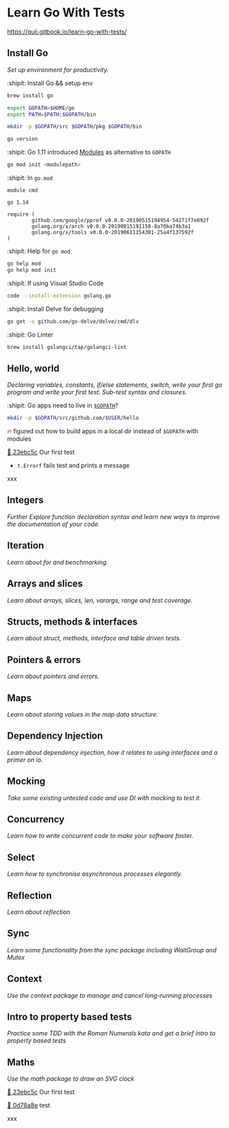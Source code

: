 # Learn Go With Tests

https://quii.gitbook.io/learn-go-with-tests/

## Install Go

*Set up environment for productivity.*

:shipit: Install Go && setup env 
```bash
brew install go

export GOPATH=$HOME/go
export PATH=$PATH:$GOPATH/bin

mkdir -p $GOPATH/src $GOPATH/pkg $GOPATH/bin

go version
```

:shipit: Go 1.11 introduced
[Modules](https://github.com/golang/go/wiki/Modules) as alternative to `GOPATH`
```bash
go mod init <modulepath>
```

:shipit: In `go.mod` 
```
module cmd

go 1.14

require (
        github.com/google/pprof v0.0.0-20190515194954-54271f7e092f
        golang.org/x/arch v0.0.0-20190815191158-8a70ba74b3a1
        golang.org/x/tools v0.0.0-20190611154301-25a4f137592f
)
```
:shipit: Help for `go mod`
```bash
go help mod
go help mod init
```
:shipit: If using Visual Studio Code
```bash
code --install-extension golang.go
```

:shipit: Install Delve for debugging
```bash
go get -u github.com/go-delve/delve/cmd/dlv
```

:shipit: Go Linter
```bash
brew install golangci/tap/golangci-lint
```

## Hello, world

*Declaring variables, constants, if/else statements, switch, write your first
go program and write your first test. Sub-test syntax and closures.*

:shipit: Go apps need to live in [`$GOPATH`](https://golang.org/doc/gopath_code.html)?
```bash
mkdir -p $GOPATH/src/github.com/$USER/hello
```

:fire: figured out how to build apps in a local dir instead of `$GOPATH` with modules

[:ship: 23ebc5c](https://github.com/arafatm/learn-go-with-tests/commit/23ebc5c)
Our first test
- `t.Errorf` fails test and prints a message

xxx

## Integers

*Further Explore function declaration syntax and learn new ways to improve the
documentation of your code.*


## Iteration

*Learn about for and benchmarking.*


## Arrays and slices

*Learn about arrays, slices, len, varargs, range and test coverage.*


## Structs, methods & interfaces

*Learn about struct, methods, interface and table driven tests.*


## Pointers & errors

*Learn about pointers and errors.*


## Maps

*Learn about storing values in the map data structure.*


## Dependency Injection

*Learn about dependency injection, how it relates to using interfaces and a
primer on io.*


## Mocking

*Take some existing untested code and use DI with mocking to test it.*


## Concurrency

*Learn how to write concurrent code to make your software faster.*


## Select

*Learn how to synchronise asynchronous processes elegantly.*


## Reflection

*Learn about reflection*


## Sync

*Learn some functionality from the sync package including WaitGroup and Mutex*


## Context

*Use the context package to manage and cancel long-running processes*


## Intro to property based tests

*Practice some TDD with the Roman Numerals kata and get a brief intro to
property based tests*


## Maths

*Use the math package to draw an SVG clock*

[:ship: 23ebc5c](https://github.com/arafatm/learn-go-with-tests/commit/23ebc5c)
Our first test

[:ship: 0d78a8e](https://github.com/arafatm/learn-go-with-tests/commit/0d78a8e)
test

xxx
